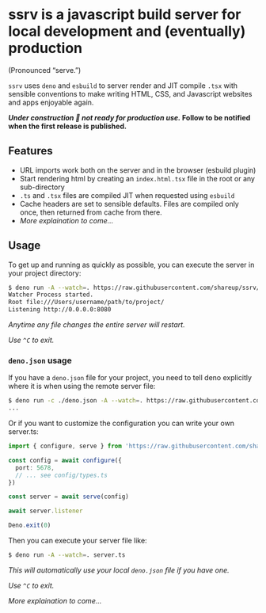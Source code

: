 # ssrv is a javascript build server for local development and (eventually) production

(Pronounced “serve.”)

`ssrv` uses `deno` and `esbuild` to server render and JIT compile `.tsx` with sensible conventions to make writing HTML, CSS, and Javascript websites and apps enjoyable again.

**_Under construction 🚧 not ready for production use._ Follow to be notified when the first release is published.**

## Features

* URL imports work both on the server and in the browser (esbuild plugin)
* Start rendering html by creating an `index.html.tsx` file in the root or any sub-directory
* `.ts` and `.tsx` files are compiled JIT when requested using `esbuild`
* Cache headers are set to sensible defaults. Files are compiled only once, then returned from cache from there.
* _More explaination to come..._

## Usage

To get up and running as quickly as possible, you can execute the server in your project directory:

```sh
$ deno run -A --watch=. https://raw.githubusercontent.com/shareup/ssrv/main/server.ts
Watcher Process started.
Root file:///Users/username/path/to/project/
Listening http://0.0.0.0:8080
```

_Anytime any file changes the entire server will restart._

_Use `^C` to exit._

### `deno.json` usage

If you have a `deno.json` file for your project, you need to tell deno explicitly where it is when using the remote server file:

```sh
$ deno run -c ./deno.json -A --watch=. https://raw.githubusercontent.com/shareup/ssrv/main/server.ts
...
```

Or if you want to customize the configuration you can write your own server.ts:

```ts server.ts
import { configure, serve } from 'https://raw.githubusercontent.com/shareup/ssrv/main/mod.ts'

const config = await configure({
  port: 5678,
  // ... see config/types.ts
})

const server = await serve(config)

await server.listener

Deno.exit(0)
```

Then you can execute your server file like:

```sh
$ deno run -A --watch=. server.ts
```

_This will automatically use your local `deno.json` file if you have one._

_Use `^C` to exit._

_More explaination to come..._
